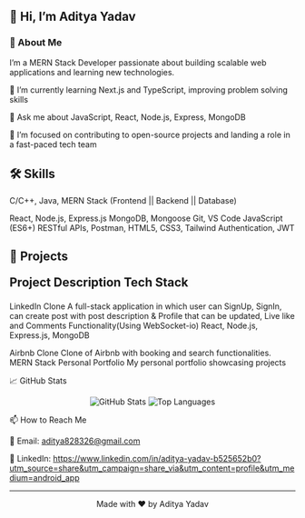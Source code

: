 <h2>👋 Hi, I’m Aditya Yadav </h2>

 

<h3>🚀 About Me </h3>

I’m a MERN Stack Developer passionate about building scalable web applications and learning new technologies.

🌱 I’m currently learning Next.js and TypeScript, improving problem solving skills

💬 Ask me about JavaScript, React, Node.js, Express, MongoDB

🎯 I’m focused on contributing to open-source projects and landing a role in a fast-paced tech team


<h2>🛠️ Skills </h2>

C/C++, Java, MERN Stack (Frontend ||	Backend ||	Database)	

React, 	Node.js, Express.js	MongoDB, Mongoose	Git, VS Code
JavaScript (ES6+)	RESTful APIs,	Postman, 
HTML5, CSS3, Tailwind	Authentication, JWT		


<h2>📂 Projects

Project	Description	Tech Stack </h2>

LinkedIn Clone A full-stack application in which user can SignUp, SignIn, can create post with post description & Profile that can be updated, Live like and Comments Functionality(Using WebSocket-io)  React, Node.js, Express.js, MongoDB

Airbnb Clone	Clone of Airbnb with booking and search functionalities.	MERN Stack
Personal Portfolio	My personal portfolio showcasing projects


📈 GitHub Stats

<p align="center">
  <img src="https://github-readme-stats.vercel.app/api?username=Aditya-yadav-dev&show_icons=true&theme=radical" alt="GitHub Stats" />
  <img src="https://github-readme-stats.vercel.app/api/top-langs?username=Aditya-yadav-dev&show_icons=true&layout=compact&theme=radical" alt="Top Languages" />
</p>📫 How to Reach Me

📧 Email: aditya828326@gmail.com

🔗 LinkedIn: https://www.linkedin.com/in/aditya-yadav-b525652b0?utm_source=share&utm_campaign=share_via&utm_content=profile&utm_medium=android_app



---

<p align="center">
  Made with ❤️ by Aditya Yadav
</p><!-- Shields & URLs -->
